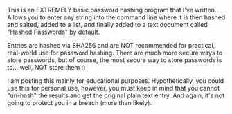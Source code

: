 This is an EXTREMELY basic password hashing program that I've written. Allows you to enter any string into the command line where it is then hashed and salted, added to a list, and finally added to a text document called "Hashed Passwords" by default. 

Entries are hashed via SHA256 and are NOT recommended for practical, real-world use for password hashing. There are much more secure ways to store passwords, but of course, the most secure way to store passwords is to... well, NOT store them :)

I am posting this mainly for educational purposes. Hypothetically, you could use this for personal use, however, you must keep in mind that you cannot "un-hash" the results and get the original plain text entry. And again, it's not going to protect you in a breach (more than likely).
